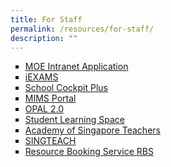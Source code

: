 ```yaml
---
title: For Staff
permalink: /resources/for-staff/
description: ""
---
```

<ul style="list-style-type: square;"><li><a href="http://intranet.moe.gov.sg/Pages/Home.aspx" target="_blank">MOE Intranet Application</a></li>
<li><a href="https://iexams.seab.gov.sg/sso/login?service=https%3A%2F%2Fiexams.seab.gov.sg%2Fsso%2Foauth2.0%2FcallbackAuthorize%3Fclient_id%3Diexams2-prod%26redirect_uri%3Dhttps%253A%252F%252Fiexams.seab.gov.sg%252Fiexams2%252Flogin%252Foauth2%252Fcode%252Fiexams2-prod%26response_type%3Dcode%26client_name%3DCasOAuthClient" target="_blank">iEXAMS</a></li>
<li><a href="https://schoolcockpit.moe.gov.sg/" target="_blank">School Cockpit Plus</a></li>
<li><a href="https://portal.mims.moe.gov.sg" target="_blank">MIMS Portal</a></li>
<li><a href="https://idm.opal2.moe.edu.sg/" target="_blank">OPAL 2.0</a></li>
<li><a href="https://vle.learning.moe.edu.sg/login" target="_blank">Student Learning Space</a></li>
<li><a href="https://academyofsingaporeteachers.moe.edu.sg/" target="_blank">Academy of Singapore Teachers</a></li>
<li><a href="http://singteach.nie.edu.sg/" target="_blank">SINGTEACH</a></li>
<li><a href="https://rbs.avero-tech.com" target="_blank">Resource Booking Service RBS</a></li></ul>